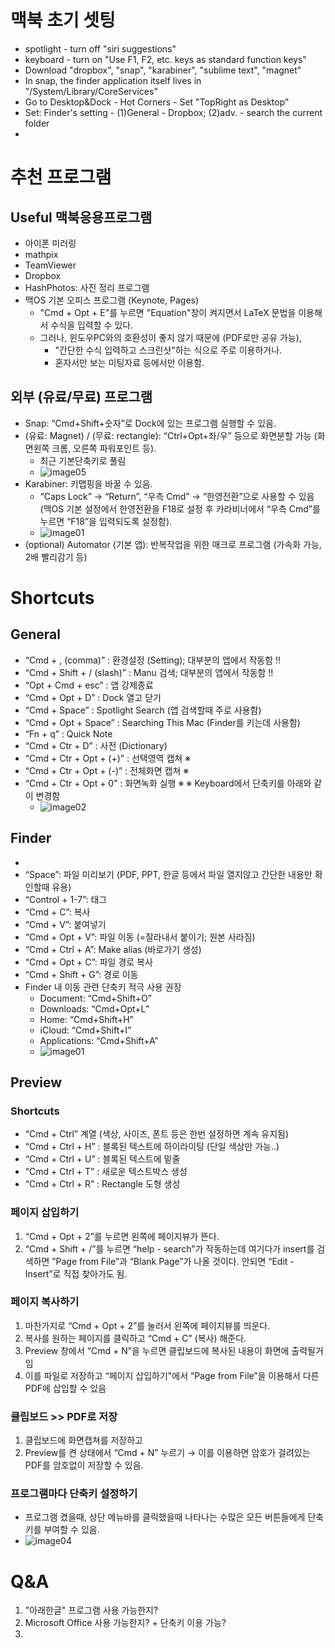# 맥북 초기 셋팅
- spotlight - turn off "siri suggestions"
- keyboard - turn on "Use F1, F2, etc. keys as standard function keys"
- Download "dropbox", "snap", "karabiner", "sublime text", "magnet"
- In snap, the finder application itself lives in "/System/Library/CoreServices"
- Go to Desktop&Dock - Hot Corners - Set "TopRight as Desktop"
- Set:  Finder's setting - (1)General - Dropbox; (2)adv. - search the current folder
- 


# 추천 프로그램

## Useful 맥북응용프로그램
- 아이폰 미러링
- mathpix
- TeamViewer
- Dropbox
- HashPhotos: 사진 정리 프로그램
- 맥OS 기본 오피스 프로그램 (Keynote, Pages)
  - "Cmd + Opt + E"를 누르면 "Equation"창이 켜지면서 LaTeX 문법을 이용해서 수식을 입력할 수 있다.
  - 그러나, 윈도우PC와의 호환성이 좋지 않기 때문에 (PDF로만 공유 가능),
    - "간단한 수식 입력하고 스크린샷"하는 식으로 주로 이용하거나.
    - 혼자서만 보는 미팅자료 등에서만 이용함.

## 외부 (유료/무료) 프로그램
- Snap: “Cmd+Shift+숫자”로 Dock에 있는 프로그램 실행할 수 있음.
- (유료: Magnet) / (무료: rectangle): “Ctrl+Opt+좌/우” 등으로 화면분할 가능 (화면왼쪽 크롬, 오른쪽 파워포인트 등).
  - 최근 기본단축키로 풀림
  - ![image05](./images/Untitled-5.png)
- Karabiner: 키맵핑을 바꿀 수 있음.
  - “Caps Lock” → “Return”, “우측 Cmd” → “한영전환”으로 사용할 수 있음 (맥OS 기본 설정에서 한영전환을 F18로 설정 후 카라비너에서 “우측 Cmd”를 누르면 “F18”을 입력되도록 설정함).
  - ![image01](./images/Untitled.webp)
- (optional) Automator (기본 앱): 반복작업을 위한 매크로 프로그램 (가속화 가능, 2배 빨리감기 등)




# Shortcuts
## General
- “Cmd + , (comma)” : 환경설정 (Setting);  대부분의 앱에서 작동함 !!
- “Cmd + Shift + / (slash)” : Manu 검색;  대부분의 앱에서 작동함 !!
- “Opt + Cmd + esc” : 앱 강제종료
- “Cmd + Opt + D” : Dock 열고 닫기
- “Cmd + Space” : Spotlight Search (앱 검색할때 주로 사용함)
- “Cmd + Opt + Space” : Searching This Mac (Finder를 키는데 사용함)
- “Fn + q” : Quick Note
- “Cmd + Ctr + D” : 사전 (Dictionary)
- “Cmd + Ctr + Opt + (+)” : 선택영역 캡쳐 ※
- “Cmd + Ctr + Opt + (-)” : 전체화면 캡쳐 ※
- “Cmd + Ctr + Opt + 0” : 화면녹화 실행 ※ 
      ※ Keyboard에서 단축키를 아래와 같이 변경함
  - ![image02](./images/Untitled-2.webp)
  
## Finder
- 
- “Space”: 파일 미리보기 (PDF, PPT, 한글 등에서 파일 열지않고 간단한 내용만 확인할때 유용)
- “Control + 1-7”: 태그
- “Cmd + C”: 복사
- “Cmd + V”: 붙여넣기
- “Cmd + Opt + V”: 파일 이동 (=잘라내서 붙이기; 원본 사라짐)
- “Cmd + Ctrl + A”: Make alias (바로가기 생성)
- “Cmd + Opt + C”: 파일 경로 복사
- “Cmd + Shift + G”: 경로 이동
- Finder 내 이동 관련 단축키 적극 사용 권장
    - Document: “Cmd+Shift+O”
    - Downloads: “Cmd+Opt+L”
    - Home: “Cmd+Shift+H”
    - iCloud: “Cmd+Shift+I”
    - Applications: “Cmd+Shift+A”
    - ![image01](./images/Untitled-2.webp)

## Preview
### Shortcuts
- “Cmd + Ctrl” 계열 (색상, 사이즈, 폰트 등은 한번 설정하면 계속 유지됨)
- “Cmd + Ctrl + H” : 블록된 텍스트에 하이라이팅 (단일 색상만 가능..)
- “Cmd + Ctrl + U” : 블록된 텍스트에 밑줄
- “Cmd + Ctrl + T” : 새로운 텍스트박스 생성
- “Cmd + Ctrl + R” : Rectangle 도형 생성
### 페이지 삽입하기
1. “Cmd + Opt + 2”를 누르면 왼쪽에 페이지뷰가 뜬다.
2. “Cmd + Shift + /”를 누르면 “help - search”가 작동하는데 여기다가 insert를 검색하면 
”Page from File”과 “Blank Page”가 나올 것이다. 
안되면 “Edit - Insert”로 직접 찾아가도 됨.

### 페이지 복사하기
1. 마찬가지로 “Cmd + Opt + 2”를 눌러서 왼쪽에 페이지뷰를 띄운다.
2. 복사를 원하는 페이지를 클릭하고 “Cmd + C” (복사) 해준다.
3. Preview 창에서 “Cmd + N”을 누르면 클립보드에 복사된 내용이 화면에 출력될거임
4. 이를 파일로 저장하고 “페이지 삽입하기"에서 “Page from File”을 이용해서 다른 PDF에 삽입할 수 있음



### 클립보드 >> PDF로 저장
1. 클립보드에 화면캡쳐를 저장하고
2. Preview를 켠 상태에서 “Cmd + N” 누르기 
→ 이를 이용하면 암호가 걸려있는 PDF를 암호없이 저장할 수 있음.






### 프로그램마다 단축키 설정하기
- 프로그램 켰을때, 상단 메뉴바를 클릭했을때 나타나는 수많은 모든 버튼들에게 단축키를 부여할 수 있음.
- ![image04](./images/Untitled-4.png)



# Q&A

1. "아래한글" 프로그램 사용 가능한지?
2. Microsoft Office 사용 가능한지? + 단축키 이용 가능?
3. 

